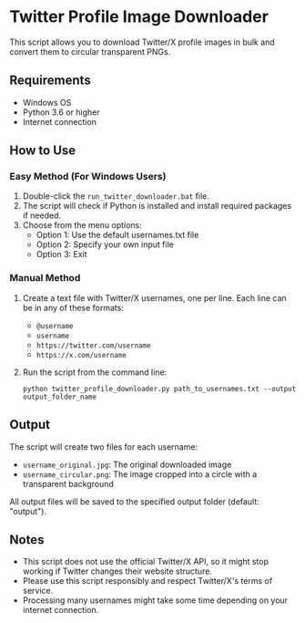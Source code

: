 # Twitter Profile Image Downloader

This script allows you to download Twitter/X profile images in bulk and convert them to circular transparent PNGs.

## Requirements

- Windows OS
- Python 3.6 or higher
- Internet connection

## How to Use

### Easy Method (For Windows Users)

1. Double-click the `run_twitter_downloader.bat` file.
2. The script will check if Python is installed and install required packages if needed.
3. Choose from the menu options:
   - Option 1: Use the default usernames.txt file
   - Option 2: Specify your own input file
   - Option 3: Exit

### Manual Method

1. Create a text file with Twitter/X usernames, one per line. Each line can be in any of these formats:
   - `@username`
   - `username`
   - `https://twitter.com/username`
   - `https://x.com/username`

2. Run the script from the command line:
   ```
   python twitter_profile_downloader.py path_to_usernames.txt --output output_folder_name
   ```

## Output

The script will create two files for each username:
- `username_original.jpg`: The original downloaded image
- `username_circular.png`: The image cropped into a circle with a transparent background

All output files will be saved to the specified output folder (default: "output").

## Notes

- This script does not use the official Twitter/X API, so it might stop working if Twitter changes their website structure.
- Please use this script responsibly and respect Twitter/X's terms of service.
- Processing many usernames might take some time depending on your internet connection.

